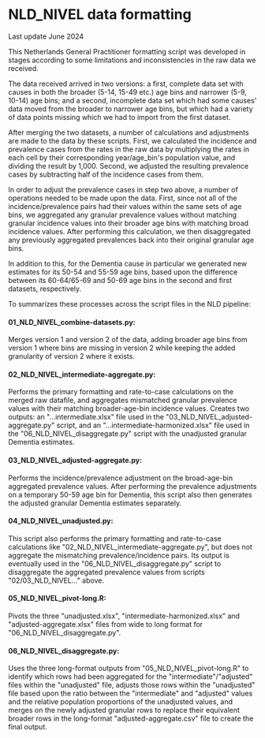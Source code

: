 # NLD_NIVEL data formatting
Last update June 2024

This Netherlands General Practitioner formatting script was developed in stages according to some limitations and inconsistencies in the raw data we received.

The data received arrived in two versions: a first, complete data set with causes in both the broader (5-14, 15-49 etc.) age bins and narrower (5-9, 10-14) age bins; and a second, incomplete data set which had some causes' data moved from the broader to narrower age bins, but which had a variety of data points missing which we had to import from the first dataset.

After merging the two datasets, a number of calculations and adjustments are made to the data by these scripts. First, we calculated the incidence and prevalence cases from the rates in the raw data by multiplying the rates in each cell by their corresponding year/age_bin's population value, and dividing the result by 1,000. Second, we adjusted the resulting prevalence cases by subtracting half of the incidence cases from them.

In order to adjust the prevalence cases in step two above, a number of operations needed to be made upon the data. First, since not all of the incidence/prevalence pairs had their values within the same sets of age bins, we aggregated any granular prevalence values without matching granular incidence values into their broader age bins with matching broad incidence values. After performing this calculation, we then disaggregated any previously aggregated prevalences back into their original granular age bins.

In addition to this, for the Dementia cause in particular we generated new estimates for its 50-54 and 55-59 age bins, based upon the difference between its 60-64/65-69 and 50-69 age bins in the second and first datasets, respectively.

To summarizes these processes across the script files in the NLD pipeline:

#### 01_NLD_NIVEL_combine-datasets.py: 
Merges version 1 and version 2 of the data, adding broader age bins from version 1 where bins are missing in version 2 while keeping the added granularity of version 2 where it exists.

#### 02_NLD_NIVEL_intermediate-aggregate.py: 
Performs the primary formatting and rate-to-case calculations on the merged raw datafile, and aggregates mismatched granular prevalence values with their matching broader-age-bin incidence values. Creates two outputs: an "...intermediate.xlsx" file used in the "03_NLD_NIVEL_adjusted-aggregate.py" script, and an "...intermediate-harmonized.xlsx" file used in the "06_NLD_NIVEL_disaggregate.py" script with the unadjusted granular Dementia estimates.

#### 03_NLD_NIVEL_adjusted-aggregate.py: 
Performs the incidence/prevalence adjustment on the broad-age-bin aggregated prevalence values. After performing the prevalence adjustments on a temporary 50-59 age bin for Dementia, this script also then generates the adjusted granular Dementia estimates separately. 

#### 04_NLD_NIVEL_unadjusted.py: 
This script also performs the primary formatting and rate-to-case calculations like "02_NLD_NIVEL_intermediate-aggregate.py", but does not aggregate the mismatching prevalence/incidence pairs. Its output is eventually used in the "06_NLD_NIVEL_disaggregate.py" script to disaggregate the aggregated prevalence values from scripts "02/03_NLD_NIVEL..." above.

#### 05_NLD_NIVEL_pivot-long.R:
Pivots the three "unadjusted.xlsx", "intermediate-harmonized.xlsx" and "adjusted-aggregate.xlsx" files from wide to long format for "06_NLD_NIVEL_disaggregate.py".

#### 06_NLD_NIVEL_disaggregate.py:
Uses the three long-format outputs from "05_NLD_NIVEL_pivot-long.R" to identify which rows had been aggregated for the "intermediate"/"adjusted" files within the "unadjusted" file, adjusts those rows within the "unadjusted" file based upon the ratio between the "intermediate" and "adjusted" values and the relative population proportions of the unadjusted values, and merges on the newly adjusted granular rows to replace their equivalent broader rows in the long-format "adjusted-aggregate.csv" file to create the final output.